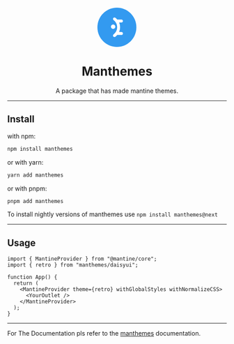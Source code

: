 <svg height="90" style="display: block; margin: auto;" xmlns="http://www.w3.org/2000/svg" fill="none" viewBox="0 0 163 163"><path fill="#339AF0" d="M162.162 81.5c0-45.011-36.301-81.5-81.08-81.5C36.301 0 0 36.489 0 81.5 0 126.51 36.301 163 81.081 163s81.081-36.49 81.081-81.5z"/><path fill="#fff" d="M65.983 43.049a6.234 6.234 0 00-.336 6.884 6.14 6.14 0 001.618 1.786c9.444 7.036 14.866 17.794 14.866 29.52 0 11.726-5.422 22.484-14.866 29.52a6.145 6.145 0 00-1.616 1.786 6.21 6.21 0 00-.694 4.693 6.21 6.21 0 001.028 2.186 6.151 6.151 0 006.457 2.319 6.154 6.154 0 002.177-1.035 50.083 50.083 0 007.947-7.39h17.493c3.406 0 6.174-2.772 6.174-6.194s-2.762-6.194-6.174-6.194h-9.655a49.165 49.165 0 004.071-19.69 49.167 49.167 0 00-4.07-19.692h9.66c3.406 0 6.173-2.771 6.173-6.194 0-3.422-2.762-6.193-6.173-6.193H82.574a50.112 50.112 0 00-7.952-7.397 6.15 6.15 0 00-4.578-1.153 6.189 6.189 0 00-4.055 2.438h-.006z"/><path fill="#fff" fill-rule="evenodd" d="M56.236 79.391a9.342 9.342 0 01.632-3.608 9.262 9.262 0 011.967-3.077 9.143 9.143 0 012.994-2.063 9.06 9.06 0 017.103 0 9.145 9.145 0 012.995 2.063 9.262 9.262 0 011.967 3.077 9.339 9.339 0 01-2.125 10.003 9.094 9.094 0 01-6.388 2.63 9.094 9.094 0 01-6.39-2.63 9.3 9.3 0 01-2.755-6.395z" clip-rule="evenodd"/></svg>

<h1 align="center">Manthemes</h1>
<p align="center">A package that has made mantine themes.</p>

---

## Install

with npm:

```bash
npm install manthemes
```

or with yarn:

```bash
yarn add manthemes
```

or with pnpm:

```bash
pnpm add manthemes
```

To install nightly versions of manthemes use `npm install manthemes@next`

---

## Usage

```tsx
import { MantineProvider } from "@mantine/core";
import { retro } from "manthemes/daisyui";

function App() {
  return (
    <MantineProvider theme={retro} withGlobalStyles withNormalizeCSS>
      <YourOutlet />
    </MantineProvider>
  );
}
```

---

For The Documentation pls refer to the [manthemes](https://manthemes.vercel.app) documentation.
